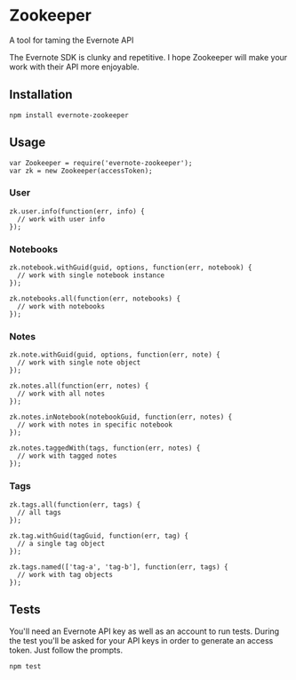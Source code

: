 Zookeeper
=========

A tool for taming the Evernote API

The Evernote SDK is clunky and repetitive. I hope Zookeeper will make your work
with their API more enjoyable.

Installation
------------

```
npm install evernote-zookeeper
```

Usage
-----

```
var Zookeeper = require('evernote-zookeeper');
var zk = new Zookeeper(accessToken);
```

### User

```
zk.user.info(function(err, info) {
  // work with user info
});
```

### Notebooks

```
zk.notebook.withGuid(guid, options, function(err, notebook) {
  // work with single notebook instance
});

zk.notebooks.all(function(err, notebooks) {
  // work with notebooks
});
```

### Notes

```
zk.note.withGuid(guid, options, function(err, note) {
  // work with single note object
});

zk.notes.all(function(err, notes) {
  // work with all notes
});

zk.notes.inNotebook(notebookGuid, function(err, notes) {  
  // work with notes in specific notebook
});

zk.notes.taggedWith(tags, function(err, notes) {
  // work with tagged notes
});
```

### Tags

```
zk.tags.all(function(err, tags) {
  // all tags
});

zk.tag.withGuid(tagGuid, function(err, tag) {
  // a single tag object
});

zk.tags.named(['tag-a', 'tag-b'], function(err, tags) {
  // work with tag objects
});
```

Tests
-----

You'll need an Evernote API key as well as an account to run tests. During the test
you'll be asked for your API keys in order to generate an access token. Just follow
the prompts.

```
npm test
```

